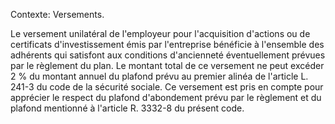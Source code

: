 Contexte: Versements.

Le versement unilatéral de l'employeur pour l'acquisition d'actions ou de certificats d'investissement émis par l'entreprise bénéficie à l'ensemble des adhérents qui satisfont aux conditions d'ancienneté éventuellement prévues par le règlement du plan. Le montant total de ce versement ne peut excéder 2 % du montant annuel du plafond prévu au premier alinéa de l'article L. 241-3 du code de la sécurité sociale. Ce versement est pris en compte pour apprécier le respect du plafond d'abondement prévu par le règlement et du plafond mentionné à l'article R. 3332-8 du présent code.